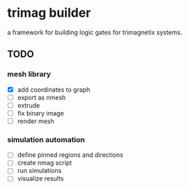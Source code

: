 # trimag builder

a framework for building logic gates for trimagnetix systems.

## TODO

### mesh library

- [x] add coordinates to graph
- [ ] export as nmesh
- [ ] extrude
- [ ] fix binary image
- [ ] render mesh

### simulation automation

- [ ] define pinned regions and directions
- [ ] create nmag script
- [ ] run simulations
- [ ] visualize results
